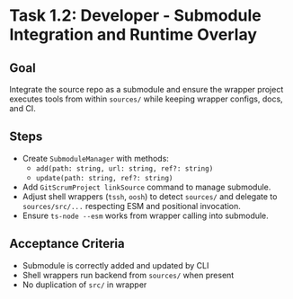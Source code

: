 # Task 1.2: Developer - Submodule Integration and Runtime Overlay

## Goal
Integrate the source repo as a submodule and ensure the wrapper project executes tools from within `sources/` while keeping wrapper configs, docs, and CI.

## Steps
- Create `SubmoduleManager` with methods:
  - `add(path: string, url: string, ref?: string)`
  - `update(path: string, ref?: string)`
- Add `GitScrumProject linkSource` command to manage submodule.
- Adjust shell wrappers (`tssh`, `oosh`) to detect `sources/` and delegate to `sources/src/...` respecting ESM and positional invocation.
- Ensure `ts-node --esm` works from wrapper calling into submodule.

## Acceptance Criteria
- Submodule is correctly added and updated by CLI
- Shell wrappers run backend from `sources/` when present
- No duplication of `src/` in wrapper